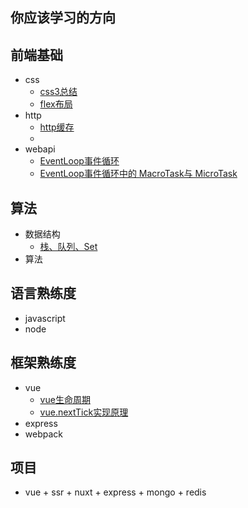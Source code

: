 ## 你应该学习的方向

## 前端基础
+ css
    + [css3总结](https://github.com/sfyr111/blog/issues/1)
    + [flex布局](https://github.com/sfyr111/blog/issues/2)
+ http
    + [http缓存](https://github.com/sfyr111/blog/issues/3)
    + 
+ webapi
    + [EventLoop事件循环](https://github.com/sfyr111/blog/issues/4)
    + [EventLoop事件循环中的 MacroTask与 MicroTask](https://github.com/sfyr111/blog/issues/6)

## 算法
+ 数据结构
	+ [栈、队列、Set](https://github.com/sfyr111/blog/issues/8)
+ 算法

## 语言熟练度
+ javascript
+ node

## 框架熟练度
+ vue
    + [vue生命周期](https://github.com/sfyr111/blog/issues/5)
	+ [vue.nextTick实现原理](https://github.com/sfyr111/blog/issues/7)
+ express
+ webpack

## 项目
+ vue + ssr + nuxt + express + mongo + redis
